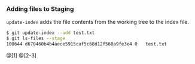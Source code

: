 ### Adding files to Staging
`update-index` adds the file contents from the working tree to the index file.

```sh
$ git update-index --add test.txt
$ git ls-files --stage
100644 d670460b4b4aece5915caf5c68d12f560a9fe3e4 0	test.txt
```

@[1]
@[2-3]
